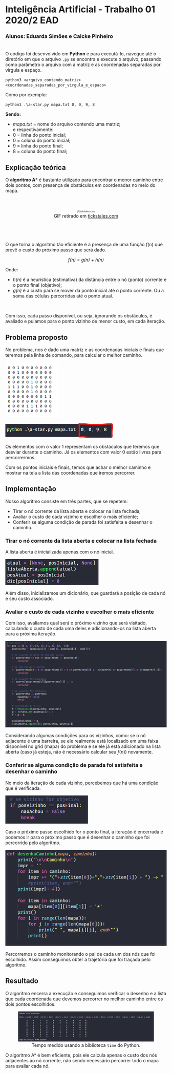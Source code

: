 # Inteligência Artificial - Trabalho 01 2020/2 EAD
### Alunos: Eduarda Simões e Caicke Pinheiro<BR><BR>

O código foi desenvolvido em **Python** e para executá-lo, navegue até o diretório em que o arquivo `.py` se encontra e execute o arquivo, passando como parâmetro o arquivo com a matriz e as coordenadas separadas por vírgula e espaço.

```
python3 <arquivo_contendo_matriz> <coordenadas_separadas_por_virgula_e_espaco>
```

Como por exemplo:

```
python3 .\a-star.py mapa.txt 0, 0, 9, 8
```
**Sendo:**<br>

<ul>
    <li><i>mapa.txt</i> = nome do arquivo contendo uma matriz;</li>
    e respectivamente:
    <li>0 = linha do ponto inicial;</li>
    <li>0 = coluna do ponto inicial;</li>
    <li>9 = linha do ponto final;</li>
    <li>8 = coluna do ponto final;</li>
</ul>


## Explicação teórica

O **algoritmo A*** é bastante utilizado para encontrar o menor caminho entre dois pontos, com presença de obstáculos em coordenadas no meio do mapa.

<br>

<figure style="text-align:center">
	<img src="https://images.squarespace-cdn.com/content/v1/55d17289e4b061baebe86844/1459018988512-4T0IKASL0N6MFR9WAMOQ/ke17ZwdGBToddI8pDm48kO3TOK92jGIWblMSoPU90_JZw-zPPgdn4jUwVcJE1ZvWEtT5uBSRWt4vQZAgTJucoTqqXjS3CfNDSuuf31e0tVG0w0rBsGZhTH4AYPBrEWk7vcIdJXHdD5IfPOdlJhWAUGQ6l2WM7tn7mqHTODzkmeM/image-asset.gif" alt="tickstales.com" style="zoom:50%;" />
    <figcaption>GIF retirado em <a href="tickstales.com">tickstales.com</a></figcaption>
</figure>




## <br>

O  que torna o algoritmo tão eficiente é a presença de uma função ${f(n)}$ que prevê o custo do próximo passo que será dado.  

<div style="text-align:center"><i>f(n) = g(n) + h(n)</i></div>

Onde:

<ul>
    <li><i>h(n)</i> é a heurística (estimativa) da distância entre o nó (ponto) corrente e o ponto final (objetivo);</li>
    <li><i>g(n)</i> é a custo para se mover da ponto inicial até o ponto corrente. Ou a soma das células percorridas até o ponto atual. </li>
</ul>

<br>

Com isso, cada passo disponível, ou seja, ignorando os obstáculos, é avaliado e pulamos para o ponto vizinho de menor custo, em cada iteração.

## Problema proposto

No problema, nos é dado uma matriz e as coordenadas iniciais e finais que teremos pela linha de comando, para calcular o melhor caminho.

![Foto da matriz de entrada](images/foto-matriz.png)

![foto-pontos](images/foto-pontos.png)

Os elementos com o valor 1 representam os obstáculos que teremos que desviar durante o caminho. Já os elementos com valor 0 estão livres para percorrermos.

Com os pontos iniciais e finais, temos que achar o melhor caminho e mostrar na tela a lista das coordenadas que iremos percorrer.

## Implementação

Nosso algoritmo consiste em três partes, que se repetem: 

 <ul>
     <li>Tirar o nó corrente da lista aberta e colocar na lista fechada;</li>
     <li>Avaliar o custo de cada vizinho e escolher o mais eficiente;</li>
     <li> Conferir se alguma condição de parada foi satisfeita e desenhar o caminho.</li>
 </ul>

### Tirar o nó corrente da lista aberta e colocar na lista fechada

A lista aberta é inicializada apenas com o nó inicial. 

![implementacao1](images/implementacao1.png)

Além disso, inicializamos um dicionário, que guardará a posição de cada nó e seu custo associado.

### Avaliar o custo de cada vizinho e escolher o mais eficiente

Com isso, avaliamos qual será o próximo vizinho que será visitado, calculando o custo de cada uma deles e adicionando-os na lista aberta para a próxima iteração.

![implementacao2](images/implementacao2.png)

Considerando algumas condições para os vizinhos, como: se o nó adjacente é uma barreira, se ele realmente está localizado em uma faixa disponível no grid (mapa) do problema e se ele já está adicionado na lista aberta (caso já esteja, não é necessário calcular seu ${f(n)})$ novamente.

### Conferir se alguma condição de parada foi satisfeita e desenhar o caminho

No meio da iteração de cada vizinho, percebemos que há uma condição que é verificada.

![image-20210119211651226](images/implementacao3.png)

Caso o próximo passo escolhido for o ponto final, a iteração é encerrada e podemos ir para o próximo passo que é desenhar o caminho que foi percorrido pelo algoritmo.

![image-20210119211750734](images/implementacao4.png)

Percorremos o caminho monitorando o pai de cada um dos nós que foi escolhido. Assim conseguimos obter a trajetória que foi traçada pelo algoritmo.

## Resultado

O algoritmo encerra a execução e conseguimos verificar o desenho e a lista que cada coordenada que devemos percorrer no melhor caminho entre os dois pontos escolhidos.

<figure style="text-align: center">
    <img src="images/implementacao5.png" alt="implementacao5" style="zoom:100%;" />
    <figcaption>Tempo medido usando a biblioteca <code>time</code> do Python.</figcaption>
</figure>

O algoritmo A* é bem eficiente, pois ele calcula apenas o custo dos nós adjacentes ao nó corrente, não sendo necessário percorrer todo o mapa para avaliar cada nó.

